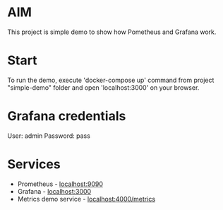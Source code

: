 # AIM
This project is simple demo to show how Pometheus and Grafana work.

# Start
To run the demo, execute 'docker-compose up' command from project "simple-demo" folder and open 'localhost:3000' on your browser.

# Grafana credentials
User: admin
Password: pass 

# Services
* Prometheus - [localhost:9090](http://localhost:9090)
* Grafana - [localhost:3000](http://localhost:3000)
* Metrics demo service - [localhost:4000/metrics](http://localhost:4000/metrics)

